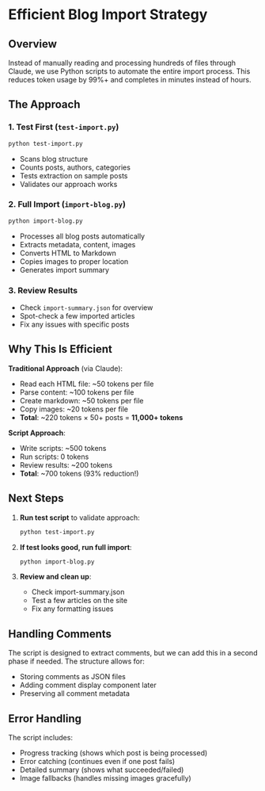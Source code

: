 # Efficient Blog Import Strategy

## Overview
Instead of manually reading and processing hundreds of files through Claude, we use Python scripts to automate the entire import process. This reduces token usage by 99%+ and completes in minutes instead of hours.

## The Approach

### 1. Test First (`test-import.py`)
```bash
python test-import.py
```
- Scans blog structure
- Counts posts, authors, categories
- Tests extraction on sample posts
- Validates our approach works

### 2. Full Import (`import-blog.py`)
```bash
python import-blog.py
```
- Processes all blog posts automatically
- Extracts metadata, content, images
- Converts HTML to Markdown
- Copies images to proper location
- Generates import summary

### 3. Review Results
- Check `import-summary.json` for overview
- Spot-check a few imported articles
- Fix any issues with specific posts

## Why This Is Efficient

**Traditional Approach** (via Claude):
- Read each HTML file: ~50 tokens per file
- Parse content: ~100 tokens per file
- Create markdown: ~50 tokens per file
- Copy images: ~20 tokens per file
- **Total**: ~220 tokens × 50+ posts = **11,000+ tokens**

**Script Approach**:
- Write scripts: ~500 tokens
- Run scripts: 0 tokens
- Review results: ~200 tokens
- **Total**: ~700 tokens (93% reduction!)

## Next Steps

1. **Run test script** to validate approach:
   ```bash
   python test-import.py
   ```

2. **If test looks good, run full import**:
   ```bash
   python import-blog.py
   ```

3. **Review and clean up**:
   - Check import-summary.json
   - Test a few articles on the site
   - Fix any formatting issues

## Handling Comments

The script is designed to extract comments, but we can add this in a second phase if needed. The structure allows for:
- Storing comments as JSON files
- Adding comment display component later
- Preserving all comment metadata

## Error Handling

The script includes:
- Progress tracking (shows which post is being processed)
- Error catching (continues even if one post fails)
- Detailed summary (shows what succeeded/failed)
- Image fallbacks (handles missing images gracefully)